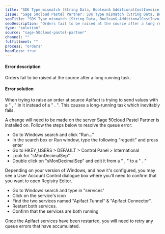 ```yaml
---
title: "SDK Type mismatch (String Data, Boolean& AdditionalCostInvoice)"
issue: "Sage 50cloud Pastel Partner: SDK Type mismatch (String Data, Boolean& AdditionalCostInvoice)"
seoTitle: "SDK Type mismatch (String Data, Boolean& AdditionalCostInvoice)"
seoDescription: "Orders fail to be raised at the source after a long running task."
type: "solution"
source: "sage-50cloud-pastel-partner"
channel: ""
fulfillment: ""
process: "orders"
headless: true
---
```


#### Error description
Orders fail to be raised at the source after a long running task.

#### Error solution
When trying to raise an order at source Apifact is trying to send values with a " , " in it instead of a " . ". This causes a long-running task which inevitably fails. 

A change will need to be made on the server Sage 50cloud Pastel Partner is installed on. Follow the steps below to resolve the queue error:

- Go to Windows search and click "Run..." 
- In the search box or Run window, type the following "regedit" and press enter
- Go to HKEY_USERS > DEFAULT > Control Panel > International 
- Look for "sMonDecimalSep"
- Double click on "sMonDecimalSep" and edit it from a " , " to a " . "

Depending on your version of Windows, and how it's configured, you may see a User Account Control dialogue box where you'll need to confirm that you want to open Registry Editor.

- Go to Windows search and type in "services"
- Click on the service's icon
- Find the two services named "Apifact Tunnel" & "Apifact Connector".
- Restart both services.
- Confirm that the services are both running

Once the Apifact services have been restarted, you will need to retry any queue errors that have accumulated.

